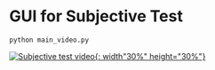 # GUI for Subjective Test

```
python main_video.py
```

[![Subjective test video](http://img.youtube.com/vi/_gfWRuA8XP4/0.jpg){: width"30%" height="30%"}](https://youtu.be/_gfWRuA8XP4)
